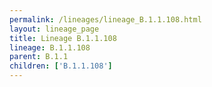 ```yaml
---
permalink: /lineages/lineage_B.1.1.108.html
layout: lineage_page
title: Lineage B.1.1.108
lineage: B.1.1.108
parent: B.1.1
children: ['B.1.1.108']
---
```

